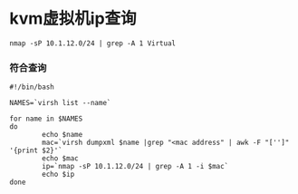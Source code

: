 # kvm虚拟机ip查询

```shell
nmap -sP 10.1.12.0/24 | grep -A 1 Virtual
```



### 符合查询

```shell
#!/bin/bash

NAMES=`virsh list --name`

for name in $NAMES
do
        echo $name
        mac=`virsh dumpxml $name |grep "<mac address" | awk -F "['']" '{print $2}'`
        echo $mac
        ip=`nmap -sP 10.1.12.0/24 | grep -A 1 -i $mac`
        echo $ip
done	
```

